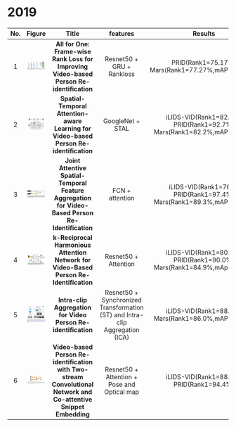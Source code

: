 # 2019   

                             
|No.|Figure   |Title   |features | Results  |Pub.  |Links|
|:-----:|:-----:|:-----:|:-----:|:---:|:---:|:------:|
|1|![ICASSP)](data/1.png)|__All for One: Frame-wise Rank Loss for Improving Video-based Person Re-identification__|Resnet50 + GRU + Rankloss|PRID(Rank1=75.17%) Mars(Rank1=77.27%,mAP=64.76%)|__ICASSP2019__|[paper](https://ieeexplore.ieee.org/stamp/stamp.jsp?tp=&arnumber=8682292)|
|2|![ITIP](data/2.png)|__Spatial-Temporal Attention-aware Learning for Video-based Person Re-identification__|GoogleNet + STAL|iLIDS-VID(Rank1=82.8%) PRID(Rank1=92.7%) Mars(Rank1=82.2%,mAP=73.5%)|__ITIP2019__|[paper](https://ieeexplore.ieee.org/stamp/stamp.jsp?tp=&arnumber=8675957)|
|3|![Access](data/3.png)|__Joint Attentive Spatial-Temporal Feature Aggregation for Video-Based Person Re-Identification__|FCN + attention|iLIDS-VID(Rank1=76%) PRID(Rank1=97.4%) Mars(Rank1=89.3%,mAP=74.9%)|__IEEE Access__|[paper](https://ieeexplore.ieee.org/stamp/stamp.jsp?tp=&arnumber=8675282)|
|4|![Access](data/4.png)|__k-Reciprocal Harmonious Attention Network for Video-Based Person Re-Identification__|Resnet50 + Attention|iLIDS-VID(Rank1=80.3%) PRID(Rank1=90.0%) Mars(Rank1=84.9%,mAp=76.7%)|__IEEE Access__|[paper](https://ieeexplore.ieee.org/stamp/stamp.jsp?tp=&arnumber=8643936)|
|5|![arixv](data/5.png)|__Intra-clip Aggregation for Video Person Re-identification__|Resnet50 + Synchronized Transformation (ST) and Intra-clip Aggregation (ICA)|iLIDS-VID(Rank1=88.7%) Mars(Rank1=86.0%,mAP=80.8%)|__Arxiv 2019__|[paper](https://arxiv.org/abs/1905.01722.pdf)|
|6|![arixv](data/6.png)|__Video-based Person Re-identification with Two-stream Convolutional Network and Co-attentive Snippet Embedding__|Resnet50 + Attention + Pose and Optical map|iLIDS-VID(Rank1=88.7%) PRID(Rank1=94.4%)|__Arxiv 2019__|[paper](https://arxiv.org/pdf/1905.11862.pdf)|
